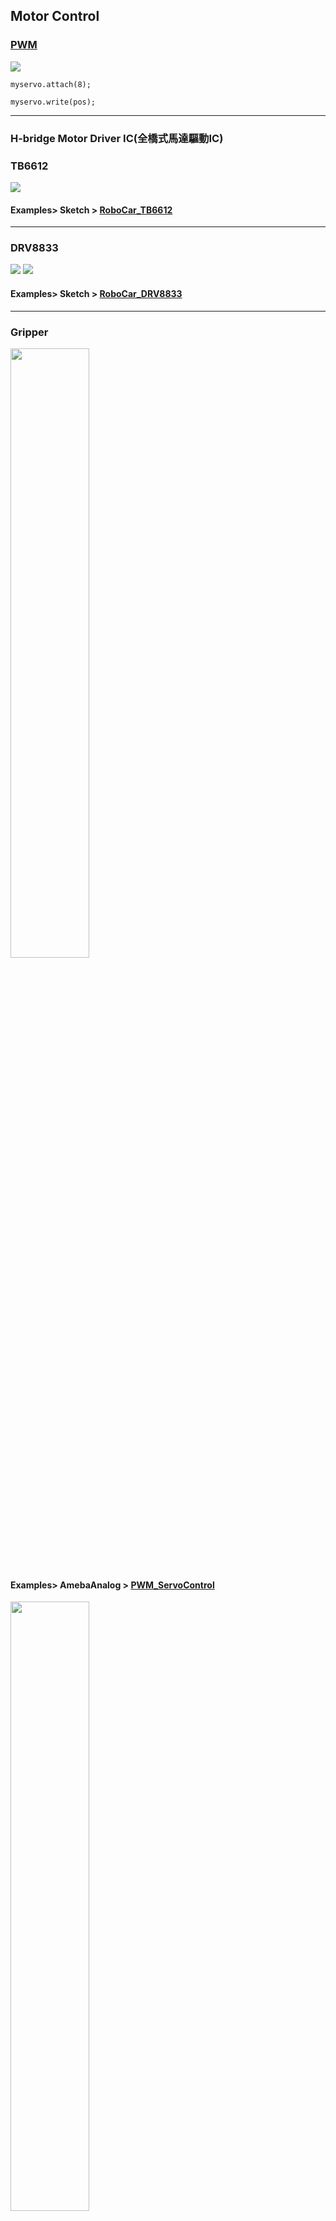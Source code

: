 ## Motor Control

### [PWM](https://docs.arduino.cc/learn/microcontrollers/analog-output/)
![](https://docs.arduino.cc/54ef6da144b4531dd9ada686a7e67c56/pwm.gif)

```
myservo.attach(8);
```

```
myservo.write(pos);
```

---
### H-bridge Motor Driver IC(全橋式馬達驅動IC)

### TB6612
![](https://i0.wp.com/dronebotworkshop.com/wp-content/uploads/2019/12/TB6612FNG-pinout.jpeg?w=768&ssl=1)

#### Examples> Sketch > [RoboCar_TB6612]()

---
### DRV8833
![](https://www.jsumo.com/drv8833-stepper-motor-driver-board-2-channel-4094-14-B.jpg)
![](https://jin-hua.com.tw/upload/images/2430000015663-902.jpg)

#### Examples> Sketch > [RoboCar_DRV8833](https://github.com/rkuo2000/Robots/blob/main/AMB82-mini/RoboCar_DRV8833_PWM/RoboCar_DRV8833_PWM.ino)

---
### Gripper

<p><img width="50%" height="50%" src="https://github.com/rkuo2000/EdgeAI-AMB82mini/blob/main/assets/Gripper.jpg?raw=true"></p>

#### Examples> AmebaAnalog > [PWM_ServoControl](https://www.amebaiot.com/en/amebapro2-arduino-pwm-servo/)
<p><img width="50%" height="50%" src="https://microcontrollerslab.com/wp-content/uploads/2021/03/MG995-Servo-Motor-pinout-diagram.jpg"></p>

